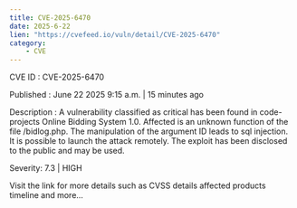 ```yaml
---
title: CVE-2025-6470
date: 2025-6-22
lien: "https://cvefeed.io/vuln/detail/CVE-2025-6470"
category:
    - CVE
---
```


CVE ID : CVE-2025-6470

Published :  June 22
2025
9:15 a.m. | 15 minutes ago

Description : A vulnerability classified as critical has been found in code-projects Online Bidding System 1.0. Affected is an unknown function of the file /bidlog.php. The manipulation of the argument ID leads to sql injection. It is possible to launch the attack remotely. The exploit has been disclosed to the public and may be used.

Severity: 7.3 | HIGH

Visit the link for more details
such as CVSS details
affected products
timeline
and more...
